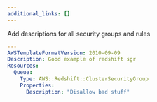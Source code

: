 ```yaml
---
additional_links: []
---
```


Add descriptions for all security groups and rules

```yaml
---
AWSTemplateFormatVersion: 2010-09-09
Description: Good example of redshift sgr
Resources:
  Queue:
    Type: AWS::Redshift::ClusterSecurityGroup
    Properties:
      Description: "Disallow bad stuff"
```
